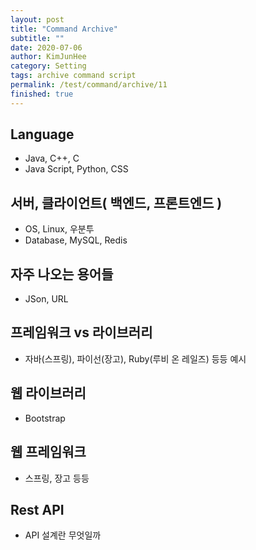```yaml
---
layout: post
title: "Command Archive"
subtitle: ""
date: 2020-07-06
author: KimJunHee
category: Setting
tags: archive command script
permalink: /test/command/archive/11
finished: true
---
```


## Language

- Java, C++, C
- Java Script, Python, CSS

## 서버, 클라이언트( 백엔드, 프론트엔드 )

- OS, Linux, 우분투
- Database, MySQL, Redis

## 자주 나오는 용어들

- JSon, URL

## 프레임워크 vs 라이브러리

- 자바(스프링), 파이선(장고), Ruby(루비 온 레일즈) 등등 예시

## 웹 라이브러리

- Bootstrap

## 웹 프레임워크

- 스프링, 장고 등등

## Rest API

- API 설계란 무엇일까



